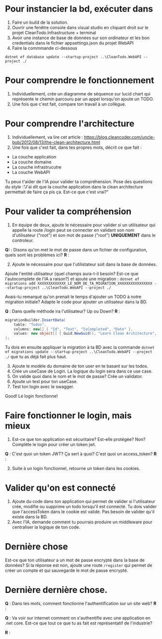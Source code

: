 ﻿# Pour instancier la bd, exécuter dans

1. Faire un build de la solution.
1. Ouvrir une fenêtre console dans visual studio en cliquant droit sur le projet CleanTodo.Infrastructure + terminal
1. Avoir une instance de base de données sur son ordinateur et les bon credentials dans le fichier appsettings.json du projet WebAPI
1. Faire la commmande ci-dessous

```
dotnet ef database update --startup-project ..\CleanTodo.WebAPI --project ./
```

# Pour comprendre le fonctionnement

1. Individuellement, crée un diagramme de séquence sur lucid chart qui représente le chemin parcouru par un appel lorsqu'on ajoute un TODO.
2. Une fois que c'est fait, compare ton travail à un collègue.


# Pour comprendre l'architecture

1. Individuellement, va lire cet article : https://blog.cleancoder.com/uncle-bob/2012/08/13/the-clean-architecture.html
2. Une fois que c'est fait, dans tes propres mots, décrit ce que fait : 

- La couche application
- La couche domaine
- La couche infrastrucutre
- La couche WebAPI

Tu peux t'aider de l'IA pour valider ta compréhension. Pose des questions du style :"J'ai dit que la couche application dans la clean architecture permettait de faire ça pis ça. Est-ce que c'est vrai?"

# Pour valider ta compréhension

1. En équipe de deux, ajoute le nécessaire pour valider si un utilisateur qui appelle la route /login peut se connecter en validant son nom d'utilisateur ("root") et son mot de passe ("root") **UNIQUEMENT** dans le controleur.

**Q:** : Disons qu'on met le mot de passe dans un fichier de configuration, quels sont les problèmes ici?
**R** :

2. Ajoute le nécessaire pour que l'utilistateur soit dans la base de données. 

Ajoute l'entité utilisateur (quel champs aura-t-il besoin? Est-ce que l'autocomplete de l'IA a raison?) et ajoute une migration :
`dotnet ef migrations add XXXXXXXXXXXXX_LE_NOM_DE_TA_MIGRATION_XXXXXXXXXXXXXXXX --startup-project ..\CleanTodo.WebAPI --project ./`


Avais-tu remarqué qu'on prenait le temps d'ajouter un TODO à notre migration initiale? Adapte le code pour ajouter un utilisateur dans la BD. 

**Q** : Dans quelle méthode ira l'utilisateur? Up ou Down?
**R** : 

```C#
migrationBuilder.InsertData(
    table: "Todos",
    columns: new[] { "Id", "Text", "IsCompleted", "Date" },
    values: new object[] { Guid.NewGuid(), "Learn Clean Architecture", false, DateTime.UtcNow }
);
```

Tu dois en ensuite appliquer la migration à ta BD avec la commande `dotnet ef migrations update --startup-project ..\CleanTodo.WebAPI --project ./` que tu as déjà fait plus haut.

3. Ajoute le modèle du domaine de ton user en te basant sur les todos.
4. Crée un useCase de Login. La logique du login sera dans ce use case.
5. On valide quoi dans le nom et le mot de passe? Crée un validator.
6. Ajoute un test pour ton useCase.
7. Test ton login avec le swagger.


Good! Le login fonctionne!

# Faire fonctionner le login, mais mieux

1. Est-ce que ton application est sécuritaire? Est-elle protégée? Non? Complète le login pour créer un token jwt.

**Q** : C'est quoi un token JWT? Ça sert à quoi? C'est quoi un access_token?
**R** : 

2. Suite à un login fonctionnel, retourne un token dans les cookies.

# Valider qu'on est connecté

1. Ajoute du code dans ton application qui permet de valider si l'utilisateur crée, modifie ou supprime un todo lorsqu'il est connecté. Tu dois valider que l'accessToken dans le cookie est valide. Pas besoin de valider qu'il existe dans la BD.
2. Avec l'IA, demande comment tu pourrais produire un middleware pour centraliser la logique de ton code.

# Dernière chose
Est-ce que ton utilisateur a un mot de passe encrypté dans la base de données? Si la réponse est non, ajoute une route `/register` qui permet de créer un compte et qui sauvegarde le mot de passe encrypté.

# Dernière dernière chose.

**Q** : Dans tes mots, comment fonctionne l'authentification sur un site web?
**R** :

**Q** : Va voir sur internet comment on s'authentifie avec une application en .net core. Est-ce que tout ce que tu as fait est représentatif de l'industrie?

**R** : 
